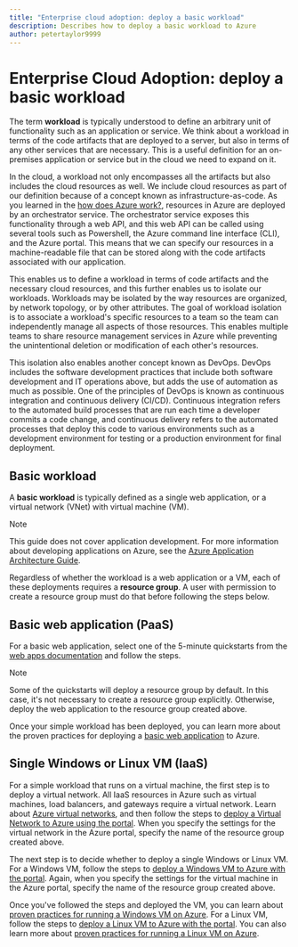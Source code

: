 ```yaml
---
title: "Enterprise cloud adoption: deploy a basic workload" 
description: Describes how to deploy a basic workload to Azure
author: petertaylor9999
---
```


# Enterprise Cloud Adoption: deploy a basic workload

The term **workload** is typically understood to define an arbitrary unit of functionality such as an application or service. We think about a workload in terms of the code artifacts that are deployed to a server, but also in terms of any other services that are necessary. This is a useful definition for an on-premises application or service but in the cloud we need to expand on it.

In the cloud, a workload not only encompasses all the artifacts but also includes the cloud resources as well. We include cloud resources as part of our definition because of a concept known as infrastructure-as-code. As you learned in the [how does Azure work?](../getting-started/what-is-azure.md), resources in Azure are deployed by an orchestrator service. The orchestrator service exposes this functionality through a web API, and this web API can be called using several tools such as Powershell, the Azure command line interface (CLI), and the Azure portal. This means that we can specify our resources in a machine-readable file that can be stored along with the code artifacts associated with our application.

This enables us to define a workload in terms of code artifacts and the necessary cloud resources, and this further enables us to isolate our workloads. Workloads may be isolated by the way resources are organized, by network topology, or by other attributes. The goal of workload isolation is to associate a workload's specific resources to a team so the team can independently manage all aspects of those resources. This enables multiple teams to share resource management services in Azure while preventing the unintentional deletion or modification of each other's resources.

This isolation also enables another concept known as DevOps. DevOps includes the software development practices that include both software development and IT operations above, but adds the use of automation as much as possible. One of the principles of DevOps is known as continuous integration and continuous delivery (CI/CD). Continuous integration refers to the automated build processes that are run each time a developer commits a code change, and continuous delivery refers to the automated processes that deploy this code to various environments such as a development environment for testing or a production environment for final deployment.

## Basic workload

A **basic workload** is typically defined as a single web application, or a virtual network (VNet) with virtual machine (VM). 

> [!NOTE]
> This guide does not cover application development. For more information about developing applications on Azure, see the [Azure Application Architecture Guide](/azure/architecture/guide/).

Regardless of whether the workload is a web application or a VM, each of these deployments requires a **resource group**. A user with permission to create a resource group must do that before following the steps below.

## Basic web application (PaaS)

For a basic web application, select one of the 5-minute quickstarts from the [web apps documentation](/azure/app-service?toc=/azure/architecture/cloud-adoption-guide/toc.json) and follow the steps. 

> [!NOTE]
> Some of the quickstarts will deploy a resource group by default. In this case, it's not necessary to create a resource group explicitly. Otherwise, deploy the web application to the resource group created above.

Once your simple workload has been deployed, you can learn more about the proven practices for deploying a [basic web application](/azure/architecture/reference-architectures/app-service-web-app/basic-web-app?toc=/azure/architecture/cloud-adoption-guide/toc.json) to Azure.

## Single Windows or Linux VM (IaaS)

For a simple workload that runs on a virtual machine, the first step is to deploy a virtual network. All IaaS resources in Azure such as virtual machines, load balancers, and gateways require a virtual network. Learn about [Azure virtual networks](/azure/virtual-network/virtual-networks-overview?toc=/azure/architecture/cloud-adoption-guide/toc.json), and then follow the steps to [deploy a Virtual Network to Azure using the portal](/azure/virtual-network/quick-create-portal?toc=/azure/architecture/cloud-adoption-guide/toc.json). When you specify the settings for the virtual network in the Azure portal, specify the name of the resource group created above.

The next step is to decide whether to deploy a single Windows or Linux VM. For a Windows VM, follow the steps to [deploy a Windows VM to Azure with the portal](/azure/virtual-machines/windows/quick-create-portal?toc=/azure/architecture/cloud-adoption-guide/toc.json). Again, when you specify the settings for the virtual machine in the Azure portal, specify the name of the resource group created above.

Once you've followed the steps and deployed the VM, you can learn about [proven practices for running a Windows VM on Azure](/azure/architecture/reference-architectures/virtual-machines-windows/single-vm?toc=/azure/architecture/cloud-adoption-guide/toc.json). For a Linux VM, follow the steps to [deploy a Linux VM to Azure with the portal](/azure/virtual-machines/linux/quick-create-portal?toc=/azure/architecture/cloud-adoption-guide/toc.json). You can also learn more about [proven practices for running a Linux VM on Azure](/azure/architecture/reference-architectures/virtual-machines-linux/single-vm?toc=/azure/architecture/cloud-adoption-guide/toc.json).